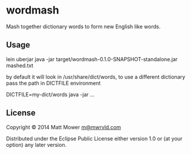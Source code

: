 # wordmash

Mash together dictionary words to form new English like words.

## Usage

lein uberjar
java -jar target/wordmash-0.1.0-SNAPSHOT-standalone.jar mashed.txt

by default it will look in /usr/share/dict/words, to use a different dictionary pass
the path in DICTFILE environment

DICTFILE=my-dict/words java -jar ...

## License

Copyright © 2014 Matt Mower <m@mwrvld.com>

Distributed under the Eclipse Public License either version 1.0 or (at
your option) any later version.
